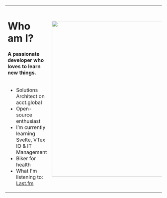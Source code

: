 
<table>
  <tr>
    <td>
      <h1> Who am I? </h1>
      <b>A passionate developer who loves to learn new things.</b>
      <br><br>
      <ul>
        <li>Solutions Architect on acct.global</li>
        <li>Open-source enthusiast</li>
        <li>I’m currently learning Svelte, VTex IO & IT Management</li>
        <li>Biker for health</li>
        <li>What I'm listening to: <a href="https://www.last.fm/user/renatoakamur" alt="Last.fm">Last.fm</a></li>
      </ul>  
      </td>   
     <td>
      <img src="https://user-images.githubusercontent.com/44816/89248794-feaa7600-d5e6-11ea-8c0a-588f4b062551.jpg" width="500">
     </td>
   </tr>
</table>
